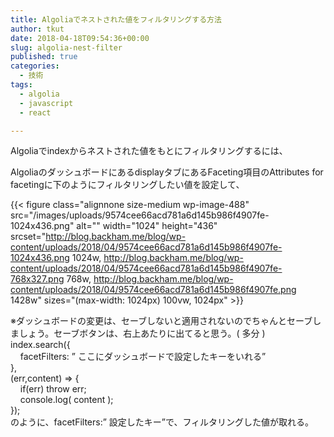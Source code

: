 ```yaml
---
title: Algoliaでネストされた値をフィルタリングする方法
author: tkut
date: 2018-04-18T09:54:36+00:00
slug: algolia-nest-filter
published: true
categories:
  - 技術
tags:
  - algolia
  - javascript
  - react

---
```

Algoliaでindexからネストされた値をもとにフィルタリングするには、

AlgoliaのダッシュボードにあるdisplayタブにあるFaceting項目のAttributes for facetingに下のようにフィルタリングしたい値を設定して、

<div>
</div>

{{< figure class="alignnone size-medium wp-image-488" src="/images/uploads/9574cee66acd781a6d145b986f4907fe-1024x436.png" alt="" width="1024" height="436" srcset="http://blog.backham.me/blog/wp-content/uploads/2018/04/9574cee66acd781a6d145b986f4907fe-1024x436.png 1024w, http://blog.backham.me/blog/wp-content/uploads/2018/04/9574cee66acd781a6d145b986f4907fe-768x327.png 768w, http://blog.backham.me/blog/wp-content/uploads/2018/04/9574cee66acd781a6d145b986f4907fe.png 1428w" sizes="(max-width: 1024px) 100vw, 1024px" >}} 

<div>
  ※ダッシュボードの変更は、セーブしないと適用されないのでちゃんとセーブしましょう。セーブボタンは、右上あたりに出てると思う。( 多分 )
</div>



<div>
  <div>
    index.search({
  </div>
  
  <div>
        facetFilters: &#8221; ここにダッシュボードで設定したキーをいれる&#8221;
  </div>
  
  <div>
    },
  </div>
  
  <div>
    (err,content) => {
  </div>
  
  <div>
        if(err) throw err;
  </div>
  
  <div>
  </div>
  
  <div>
        console.log( content );
  </div>
  
  <div>
    });
  </div>
</div>

<div>
  のように、facetFilters:&#8221; 設定したキー&#8221;で、フィルタリングした値が取れる。
</div>

<div>
</div>